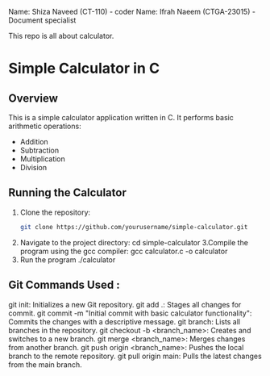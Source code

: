 Name: Shiza Naveed (CT-110) - coder
Name: Ifrah Naeem (CTGA-23015) - Document specialist

This repo is all about calculator.
# Simple Calculator in C

## Overview
This is a simple calculator application written in C. It performs basic arithmetic operations:
- Addition
- Subtraction
- Multiplication
- Division

## Running the Calculator
1. Clone the repository:
   ```bash
   git clone https://github.com/yourusername/simple-calculator.git
2. Navigate to the project directory:
   cd simple-calculator
3.Compile the program using the gcc compiler:
   gcc calculator.c -o calculator
4. Run the program
   ./calculator

## Git Commands Used :
git init: Initializes a new Git repository.
git add .: Stages all changes for commit.
git commit -m "Initial commit with basic calculator functionality": Commits the changes with a descriptive message.
git branch: Lists all branches in the repository.
git checkout -b <branch_name>: Creates and switches to a new branch.
git merge <branch_name>: Merges changes from another branch.
git push origin <branch_name>: Pushes the local branch to the remote repository.
git pull origin main: Pulls the latest changes from the main branch.

